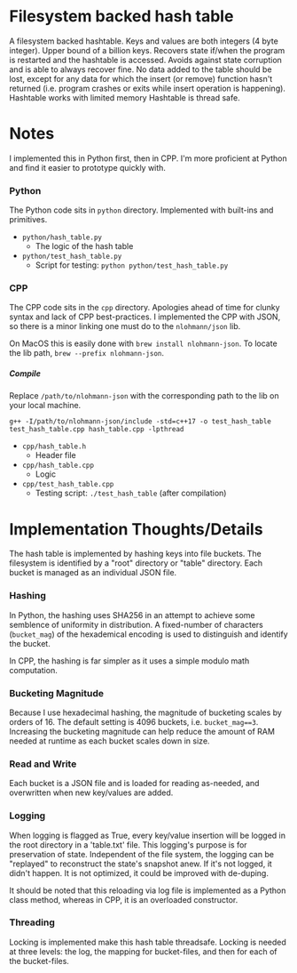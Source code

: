 # Filesystem backed hash table

A filesystem backed hashtable. Keys and values are both integers (4 byte integer).
Upper bound of a billion keys. Recovers state if/when the program is
restarted and the hashtable is accessed. Avoids against state corruption
and is able to always recover fine. No data added to the table should be lost,
except for any data for which the insert (or remove) function hasn't returned (i.e. program
crashes or exits while insert operation is happening). Hashtable works with limited memory Hashtable is thread safe.


# Notes

I implemented this in Python first, then in CPP. I'm more proficient at Python and find it easier to prototype quickly with.


### Python

The Python code sits in `python` directory. Implemented with built-ins and primitives.
- `python/hash_table.py`
  - The logic of the hash table
- `python/test_hash_table.py`
  - Script for testing: `python python/test_hash_table.py`

### CPP

The CPP code sits in the `cpp` directory. Apologies ahead of time for clunky syntax and
lack of CPP best-practices. I implemented the CPP with JSON, so there is a minor linking one must do to the `nlohmann/json` lib.

On MacOS this is easily done with `brew install nlohmann-json`. To locate the lib path, `brew --prefix nlohmann-json`.

##### Compile
Replace `/path/to/nlohmann-json` with the corresponding path to the lib on your local machine.
```
g++ -I/path/to/nlohmann-json/include -std=c++17 -o test_hash_table test_hash_table.cpp hash_table.cpp -lpthread
```

- `cpp/hash_table.h`
  - Header file
- `cpp/hash_table.cpp`
  - Logic
- `cpp/test_hash_table.cpp`
  - Testing script: `./test_hash_table` (after compilation)


# Implementation Thoughts/Details
The hash table is implemented by hashing keys into file buckets. The filesystem is identified by a "root" directory or "table" directory. Each bucket is managed as an individual JSON file.

### Hashing
In Python, the hashing uses SHA256 in an attempt to achieve some semblence of uniformity in distribution. A fixed-number of characters (`bucket_mag`) of the hexademical encoding is used to distinguish and identify the bucket.

In CPP, the hashing is far simpler as it uses a simple modulo math computation.

### Bucketing Magnitude
Because I use hexadecimal hashing, the magnitude of bucketing scales by orders of 16. The default setting is 4096 buckets, i.e. `bucket_mag==3`. Increasing the bucketing magnitude can help reduce the amount of RAM needed at runtime as each bucket scales down in size.

### Read and Write
Each bucket is a JSON file and is loaded for reading as-needed, and overwritten when new key/values are added.

### Logging
When logging is flagged as True, every key/value insertion will be logged in the root directory in a 'table.txt' file. This logging's purpose is for preservation of state. Independent of the file system, the logging can be "replayed" to reconstruct the state's snapshot anew. If it's not logged, it didn't happen. It is not optimized, it could be improved with de-duping.

It should be noted that this reloading via log file is implemented as a Python class method, whereas in CPP, it is an overloaded constructor.

### Threading
Locking is implemented make this hash table threadsafe. Locking is needed at three levels: the log, the mapping for bucket-files, and then for each of the bucket-files.
